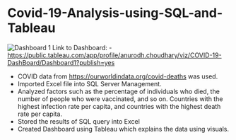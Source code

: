 # Covid-19-Analysis-using-SQL-and-Tableau

![Dashboard 1](https://user-images.githubusercontent.com/32816737/153447048-ab4a89c0-ca2c-4f93-9664-1dd35ad10e10.png)
Link to Dashboard: - https://public.tableau.com/app/profile/anurodh.choudhary/viz/COVID-19-DashBoard/Dashboard1?publish=yes

- COVID data from https://ourworldindata.org/covid-deaths was used.
- Imported Excel file into SQL Server Management.
- Analyzed factors such as the percentage of individuals who died, the number of people who were vaccinated, and so on. Countries with the highest infection rate per capita, and countries with the highest death rate per capita.
- Stored the results of SQL query into Excel 
- Created Dashboard using Tableau which explains the data using visuals.

